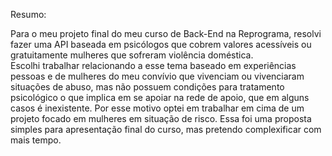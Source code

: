 
Resumo:

Para o meu projeto final do meu curso de Back-End na Reprograma, 
resolvi fazer uma API baseada em psicólogos que cobrem valores acessíveis ou gratuitamente mulheres
que sofreram violência doméstica.  
Escolhi trabalhar relacionando a esse tema baseado em experiências pessoas e de mulheres do meu convívio
que vivenciam ou vivenciaram situações de abuso, mas não possuem condições para tratamento psicológico
o que implica em se apoiar na rede de apoio, que em alguns casos é inexistente.
Por esse motivo optei em trabalhar em cima de um projeto focado em mulheres em situação de risco.
Essa foi uma proposta simples para apresentação final do curso, mas pretendo complexificar com mais tempo.
